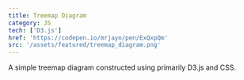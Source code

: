 ```yaml
---
title: Treemap Diagram
category: JS
tech: ['D3.js']
href: 'https://codepen.io/mrjayn/pen/ExQxpQm'
src: '/assets/featured/treemap_diagram.png'
---
```


A simple treemap diagram constructed using primarily D3.js and CSS.
